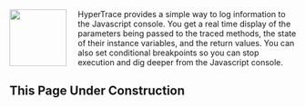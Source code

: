 <img align="left" width="100" height="100" style="margin-right: 20px" src="https://github.com/hyperstack-org/hyperstack/blob/edge/docs/wip.png?raw=true">
HyperTrace provides a simple way to log information to the Javascript console.  You get a real time display of the parameters being passed to
the traced methods, the state of their instance variables, and the return values.  You can also set conditional breakpoints so you can stop execution
and dig deeper from the Javascript console.

## This Page Under Construction
